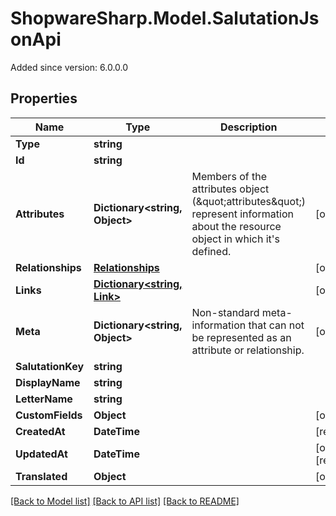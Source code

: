 # ShopwareSharp.Model.SalutationJsonApi
Added since version: 6.0.0.0

## Properties

Name | Type | Description | Notes
------------ | ------------- | ------------- | -------------
**Type** | **string** |  | 
**Id** | **string** |  | 
**Attributes** | **Dictionary&lt;string, Object&gt;** | Members of the attributes object (\&quot;attributes\&quot;) represent information about the resource object in which it&#39;s defined. | [optional] 
**Relationships** | [**Relationships**](Relationships.md) |  | [optional] 
**Links** | [**Dictionary&lt;string, Link&gt;**](Link.md) |  | [optional] 
**Meta** | **Dictionary&lt;string, Object&gt;** | Non-standard meta-information that can not be represented as an attribute or relationship. | [optional] 
**SalutationKey** | **string** |  | 
**DisplayName** | **string** |  | 
**LetterName** | **string** |  | 
**CustomFields** | **Object** |  | [optional] 
**CreatedAt** | **DateTime** |  | [readonly] 
**UpdatedAt** | **DateTime** |  | [optional] [readonly] 
**Translated** | **Object** |  | [optional] 

[[Back to Model list]](../README.md#documentation-for-models) [[Back to API list]](../README.md#documentation-for-api-endpoints) [[Back to README]](../README.md)

